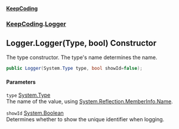 #### [KeepCoding](index.md 'index')
### [KeepCoding](KeepCoding.md 'KeepCoding').[Logger](KeepCoding_Logger.md 'KeepCoding.Logger')
## Logger.Logger(Type, bool) Constructor
The type constructor. The type's name determines the name.  
```csharp
public Logger(System.Type type, bool showId=false);
```
#### Parameters
<a name='KeepCoding_Logger_Logger(System_Type_bool)_type'></a>
`type` [System.Type](https://docs.microsoft.com/en-us/dotnet/api/System.Type 'System.Type')  
The name of the value, using [System.Reflection.MemberInfo.Name](https://docs.microsoft.com/en-us/dotnet/api/System.Reflection.MemberInfo.Name 'System.Reflection.MemberInfo.Name').
  
<a name='KeepCoding_Logger_Logger(System_Type_bool)_showId'></a>
`showId` [System.Boolean](https://docs.microsoft.com/en-us/dotnet/api/System.Boolean 'System.Boolean')  
Determines whether to show the unique identifier when logging.
  
